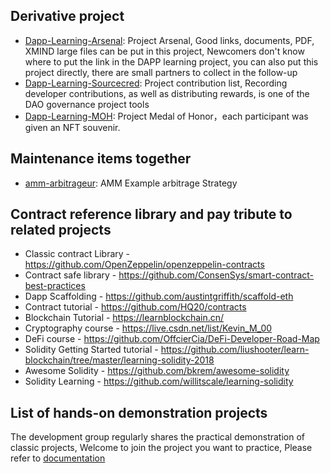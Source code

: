 ## Derivative project
- [Dapp-Learning-Arsenal](https://github.com/rebase-network/Dapp-Learning-Arsenal): Project Arsenal, Good links, documents, PDF, XMIND large files can be put in this project, Newcomers don't know where to put the link in the DAPP learning project, you can also put this project directly, there are small partners to collect in the follow-up
- [Dapp-Learning-Sourcecred](https://github.com/rebase-network/Dapp-Learning-Sourcecred): Project contribution list, Recording developer contributions, as well as distributing rewards, is one of the DAO governance project tools
- [Dapp-Learning-MOH](https://github.com/rebase-network/Dapp-Learning-MOH): Project Medal of Honor，each participant was given an NFT souvenir.

## Maintenance items together

- [amm-arbitrageur](https://github.com/paco0x/amm-arbitrageur): AMM Example arbitrage Strategy


## Contract reference library and pay tribute to related projects

- Classic contract Library - <https://github.com/OpenZeppelin/openzeppelin-contracts>
- Contract safe library - <https://github.com/ConsenSys/smart-contract-best-practices>
- Dapp Scaffolding - <https://github.com/austintgriffith/scaffold-eth>
- Contract tutorial - <https://github.com/HQ20/contracts>
- Blockchain Tutorial - <https://learnblockchain.cn/>
- Cryptography course - <https://live.csdn.net/list/Kevin_M_00>
- DeFi course - <https://github.com/OffcierCia/DeFi-Developer-Road-Map>
- Solidity Getting Started tutorial - <https://github.com/liushooter/learn-blockchain/tree/master/learning-solidity-2018>
- Awesome Solidity - <https://github.com/bkrem/awesome-solidity>
- Solidity Learning - <https://github.com/willitscale/learning-solidity>

## List of hands-on demonstration projects
  The development group regularly shares the practical demonstration of classic projects, Welcome to join the project you want to practice, Please refer to [documentation](./docs/dapp-demo.md)